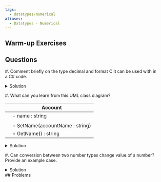 ```yaml
---
tags:
  - datatypes/numerical
aliases:
  - Datatypes - Numerical
---
```


## Warm-up Exercises



## Questions

#. Comment briefly on the type decimal and format C it can be used with in a C# code.
  <details><summary>Solution</summary>
  The decimal type is the most precise of the numeric types, and it can be used with the C format specifier to display values representing amounts of currency.
  </details>

#. What can you learn from this UML class diagram?
  
|     | Account                         |
| --- | ------------------------------- |
|     | - name : string                 |
|     |                                 |
|     | + SetName(accountName : string) |
|     | + GetName() : string            |
  <details><summary>Solution</summary>
    This diagram shows a class called "Account", which contains a private variable of type string called "name" and two public methods. The method called "SetName" has a void return type and has a parameter of type string called "accountName". The method called "GetName" returns a string value and has no parameters.
  </details>

#. Can conversion between two number types change value of a number?
Provide an example case.
<details><summary>Solution</summary>
  Yes, in the case of floats being converted into integers, the value must be truncated. For example, the value 4.876f, when converted into a integer, will become 4.
</details>
## Problems
